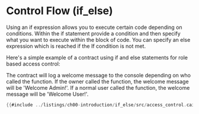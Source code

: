 # Control Flow (if_else)

Using an if expression allows you to execute certain code depending on conditions. Within the if statement provide a condition and then specify what you want to execute within the block of code. You can specify an else expression which is reached if the If condition is not met.

Here's a simple example of a contract using if and else statements for role based access control:

The contract will log a welcome message to the console depending on who called the function. If the owner called the function, the welcome message will be 'Welcome Admin!'. If a normal user called the function, the welcome message will be 'Welcome User!'.

```rust
{{#include ../listings/ch00-introduction/if_else/src/access_control.cairo}}
```
